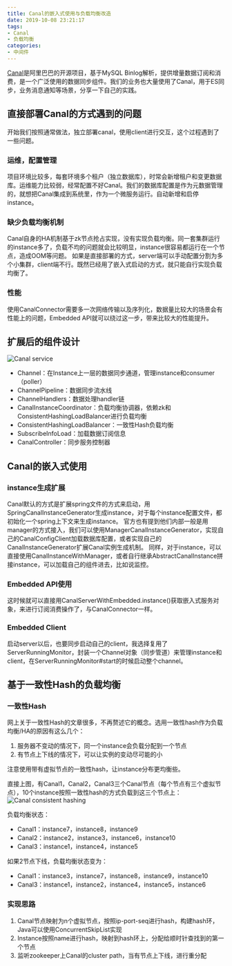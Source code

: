 ```yaml
---
title: Canal的嵌入式使用与负载均衡改造
date: 2019-10-08 23:21:17
tags:
- Canal
- 负载均衡
categories:
- 中间件
---
```


[Canal](https://github.com/alibaba/canal)是阿里巴巴的开源项目，基于MySQL Binlog解析，提供增量数据订阅和消费，是一个广泛使用的数据同步组件。我们的业务也大量使用了Canal，用于ES同步，业务消息通知等场景，分享一下自己的实践。
<!-- More -->

## 直接部署Canal的方式遇到的问题
开始我们按照通常做法，独立部署canal，使用client进行交互，这个过程遇到了一些问题。

### 运维，配置管理
项目环境比较多，每套环境多个租户（独立数据库），时常会新增租户和变更数据库。运维能力比较弱，经常配置不好Canal。我们的数据库配置是作为元数据管理的，就想把Canal集成到系统里，作为一个微服务运行。自动新增和启停instance。

### 缺少负载均衡机制
Canal自身的HA机制基于zk节点抢占实现，没有实现负载均衡。同一套集群运行的instance多了，负载不均的问题就会比较明显，instance很容易都运行在一个节点，造成OOM等问题。
如果是直接部署的方式，server端可以手动配置分割为多个小集群，client端不行。既然已经用了嵌入式启动的方式，就只能自行实现负载均衡了。

### 性能
使用CanalConnector需要多一次网络传输以及序列化，数据量比较大的场景会有性能上的问题，Embedded API就可以绕过这一步，带来比较大的性能提升。

## 扩展后的组件设计
![Canal service](http://media.kosho.tech/blog/20191013/canal-service.png)

- Channel：在Instance上一层的数据同步通道，管理instance和consumer（poller）
- ChannelPipeline：数据同步流水线
- ChannelHandlers：数据处理handler链
- CanalInstanceCoordinator：负载均衡协调器，依赖zk和ConsistentHashingLoadBalancer进行负载均衡
- ConsistentHashingLoadBalancer：一致性Hash负载均衡
- SubscribeInfoLoad：加载数据订阅信息
- CanalController：同步服务控制器

## Canal的嵌入式使用

### instance生成扩展
Canal默认的方式是扩展spring文件的方式来启动，用SpringCanalInstanceGenerator生成instance，对于每个instance配置文件，都初始化一个spring上下文来生成instance。
官方也有提到他们内部一般是用manager的方式接入，我们可以使用ManagerCanalInstanceGenerator，实现自己的CanalConfigClient加载数据库配置，或者实现自己的CanalInstanceGenerator扩展Canal实例生成机制。
同样，对于instance，可以直接使用CanalInstanceWithManager，或者自行继承AbstractCanalInstance拼接instance，可以加载自己的组件进去，比如说监控。

### Embedded API使用
这时候就可以直接用CanalServerWithEmbedded.instance()获取嵌入式服务对象，来进行订阅消费操作了，与CanalConnector一样。

### Embedded Client
启动server以后，也要同步启动自己的client，我选择复用了ServerRunningMonitor，封装一个Channel对象（同步管道）来管理instance和client，在ServerRunningMonitor#start的时候启动整个channel。

## 基于一致性Hash的负载均衡

### 一致性Hash
网上关于一致性Hash的文章很多，不再赘述它的概念。选用一致性hash作为负载均衡/HA的原因有这么几个：
1. 服务器不变动的情况下，同一个instance会负载分配到一个节点
2. 有节点上下线的情况下，可以让实例的变动尽可能的小

注意使用带有虚拟节点的一致性hash，让instance分布更均衡些。

直接上图，有Canal1，Canal2，Canal3三个Canal节点（每个节点有三个虚拟节点），10个instance按照一致性hash的方式负载到这三个节点上：
![Canal consistent hashing](http://media.kosho.tech/blog/20191013/canal-consistent-hashing2.png)

负载均衡状态：
- Canal1：instance7，instance8，instance9
- Canal2：instance2，instance3，instance6，instance10
- Canal3：instance1，instance4，instance5

如果2节点下线，负载均衡状态变为：
- Canal1：instance3，instance7，instance8，instance9，instance10
- Canal3：instance1，instance2，instance4，instance5，instance6

### 实现思路
1. Canal节点映射为n个虚拟节点，按照ip-port-seq进行hash，构建hash环，Java可以使用ConcurrentSkipList实现
2. Instance按照name进行hash，映射到hash环上，分配给顺时针查找到的第一个节点
3. 监听zookeeper上Canal的cluster path，当有节点上下线，进行重分配